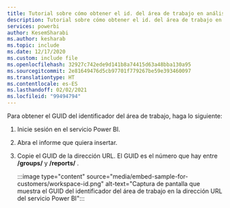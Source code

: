 ```yaml
---
title: Tutorial sobre cómo obtener el id. del área de trabajo en análisis insertados
description: Tutorial sobre cómo obtener el id. del área de trabajo en análisis insertados.
services: powerbi
author: KesemSharabi
ms.author: kesharab
ms.topic: include
ms.date: 12/17/2020
ms.custom: include file
ms.openlocfilehash: 32927c742ede9d141b8a74415d63a48bba130a95
ms.sourcegitcommit: 2e81649476d5cb97701f779267be59e393460097
ms.translationtype: HT
ms.contentlocale: es-ES
ms.lasthandoff: 02/02/2021
ms.locfileid: "99494794"
---
```

Para obtener el GUID del identificador del área de trabajo, haga lo siguiente:

1. Inicie sesión en el servicio Power BI.

2. Abra el informe que quiera insertar.

3. Copie el GUID de la dirección URL. El GUID es el número que hay entre **/groups/** y **/reports/** .

    :::image type="content" source="media/embed-sample-for-customers/workspace-id.png" alt-text="Captura de pantalla que muestra el GUID del identificador del área de trabajo en la dirección URL del servicio Power BI":::